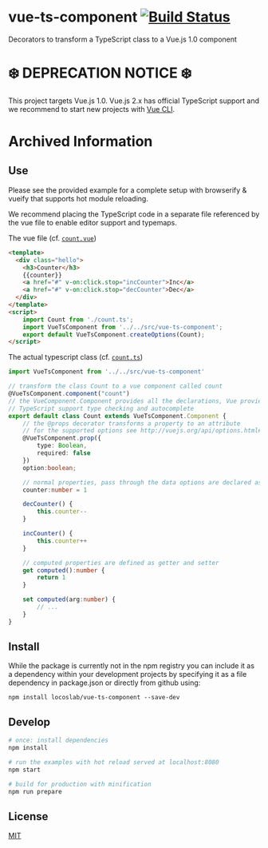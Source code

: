 # vue-ts-component [![Build Status](https://travis-ci.org/locoslab/vue-ts-component.svg?branch=master)](https://travis-ci.org/locoslab/vue-ts-component)
Decorators to transform a TypeScript class to a Vue.js 1.0 component

# :snowflake: DEPRECATION NOTICE :snowflake:
This project targets Vue.js 1.0. Vue.js 2.x has official TypeScript support and we recommend to start new projects with [Vue CLI](https://cli.vuejs.org/).

# Archived Information

## Use
Please see the provided example for a complete setup with browserify & vueify
that supports hot module reloading.

We recommend placing the TypeScript code in a separate file referenced by the
vue file to enable editor support and typemaps.

The vue file (cf. [`count.vue`](examples/count/count.vue))
```html
<template>
  <div class="hello">
    <h3>Counter</h3>
    {{counter}}
    <a href="#" v-on:click.stop="incCounter">Inc</a>
    <a href="#" v-on:click.stop="decCounter">Dec</a>
  </div>
</template>
<script>
    import Count from './count.ts';
    import VueTsComponent from '../../src/vue-ts-component';
    export default VueTsComponent.createOptions(Count);
</script>
```

The actual typescript class (cf. [`count.ts`](examples/count/count.ts))
```typescript
import VueTsComponent from '../../src/vue-ts-component'

// transform the class Count to a vue component called count
@VueTsComponent.component("count")
// the VueComponent.Component provides all the declarations, Vue provieds to the component, the makes sure
// TypeScript support type checking and autocomplete
export default class Count extends VueTsComponent.Component {
    // the @props decorator transforms a property to an attribute
    // for the supported options see http://vuejs.org/api/options.html#props
    @VueTsComponent.prop({
        type: Boolean,
        required: false
    })
    option:boolean;

    // normal properties, pass through the data options are declared as normal properties
    counter:number = 1

    decCounter() {
        this.counter--
    }

    incCounter() {
        this.counter++
    }

    // computed properties are defined as getter and setter
    get computed():number {
        return 1
    }

    set computed(arg:number) {
        // ...
    }
}
```

## Install
While the package is currently not in the npm registry you can include it as a dependency within your development projects by specifying it as a file dependency in package.json or directly from github using:

	npm install locoslab/vue-ts-component --save-dev

## Develop
``` bash
# once: install dependencies
npm install

# run the examples with hot reload served at localhost:8080
npm start

# build for production with minification
npm run prepare
```

## License

[MIT](http://opensource.org/licenses/MIT)
